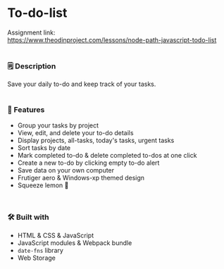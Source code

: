# To-do-list
Assignment link: <br>
https://www.theodinproject.com/lessons/node-path-javascript-todo-list <br>
<br>

### 🗒️ Description
Save your daily to-do and keep track of your tasks.
<br><br>

### 📱 Features
* Group your tasks by project
* View, edit, and delete your to-do details
* Display projects, all-tasks, today's tasks, urgent tasks
* Sort tasks by date
* Mark completed to-do & delete completed to-dos at one click
* Create a new to-do by clicking empty to-do alert
* Save data on your own computer
* Frutiger aero & Windows-xp themed design
* Squeeze lemon &#127819;
<br>

### 🛠️ Built with
* HTML & CSS & JavaScript
* JavaScript modules & Webpack bundle
* `date-fns` library
* Web Storage